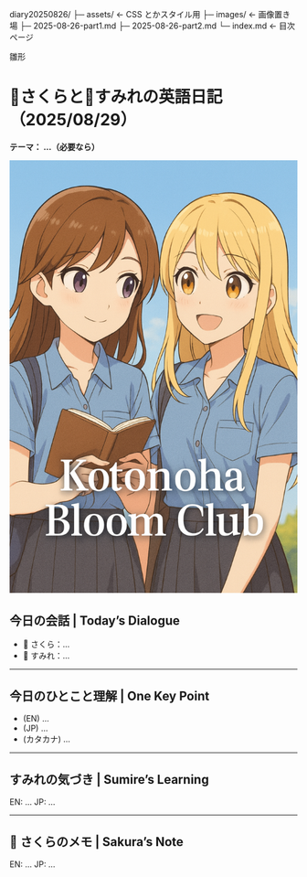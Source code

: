 diary20250826/
├─ assets/      ← CSS とかスタイル用
├─ images/      ← 画像置き場
├─ 2025-08-26-part1.md
├─ 2025-08-26-part2.md
└─ index.md     ← 目次ページ


雛形
# 🌸さくらと🌷すみれの英語日記（2025/08/29）
**テーマ： …（必要なら）**

![cover](./images/cover.png)

## 今日の会話 | Today’s Dialogue
- 🌸 さくら：…
- 🌷 すみれ：…

---

## 今日のひとこと理解 | One Key Point
- (EN) …
- (JP) …
- (カタカナ) …

---

## すみれの気づき | Sumire’s Learning
EN: …
JP: …

---

## 💬 さくらのメモ | Sakura’s Note
EN: …
JP: …

